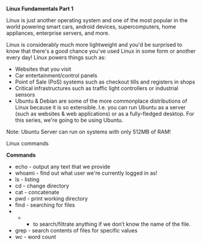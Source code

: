 **Linux Fundamentals Part 1**

Linux is just another operating system and one of the most popular in the world powering smart cars, android devices, supercomputers, home appliances, enterprise servers, and more.

Linux is considerably much more lightweight and you'd be surprised to know that there's a good chance you've used Linux in some form or another every day! Linux powers things such as:

- Websites that you visit
- Car entertainment/control panels
- Point of Sale (PoS) systems such as checkout tills and registers in shops
- Critical infrastructures such as traffic light controllers or industrial sensors
- Ubuntu & Debian are some of the more commonplace distributions of Linux because it is so extensible. I.e. you can run Ubuntu as a server (such as websites & web applications) or as a fully-fledged desktop. For this series, we're going to be using Ubuntu.

Note: Ubuntu Server can run on systems with only 512MB of RAM!

Linux commands

**Commands**
- echo	- output any text that we provide 
- whoami	- find out what user we're currently logged in as! 
- ls	- listing 
- cd	- change directory 
- cat	- concatenate 
- pwd	- print working directory 
- find	- searching for files
- *	- to search/filtrate anything if we don’t know the name of the file.
- grep	- search contents of files for specific values
- wc	- word count
